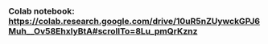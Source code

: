 ### Colab notebook: https://colab.research.google.com/drive/10uR5nZUywckGPJ6Muh__Ov58EhxIyBtA#scrollTo=8Lu_pmQrKznz
